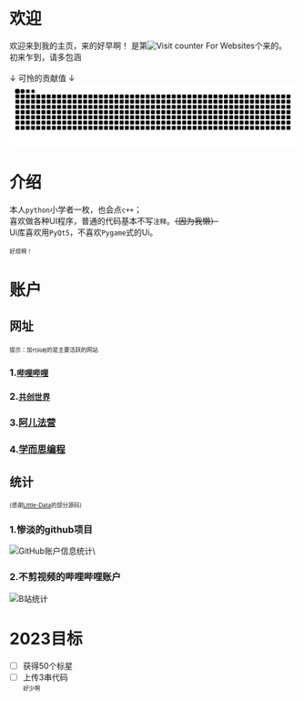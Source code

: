 # 欢迎
欢迎来到我的主页，来的好早啊！
是第<img src="https://hitwebcounter.com/counter/counter.php?page=8674372&style=0008&nbdigits=5&type=page&initCount=0" title="Counter Widget" Alt="Visit counter For Websites"   border="0" />个来的。\
初来乍到，请多包涵\
\
↓ 可怜的贡献值 ↓
<picture>
  <source media="(prefers-color-scheme: dark)" srcset="https://raw.githubusercontent.com/zhuo-yue-shi/zhuo-yue-shi/output/github-contribution-grid-snake-dark.svg">
  <source media="(prefers-color-scheme: light)" srcset="https://raw.githubusercontent.com/zhuo-yue-shi/zhuo-yue-shi/output/github-contribution-grid-snake.svg">
  <img alt="github contribution grid snake animation" src="https://raw.githubusercontent.com/zhuo-yue-shi/zhuo-yue-shi/output/github-contribution-grid-snake.svg">
</picture>

# 介绍
本人`python`小学者一枚，也会点`c++`；\
喜欢做各种UI程序，普通的代码基本不写`注释`。~~（因为我懒）~~\
Ui库喜欢用`PyQt5`，不喜欢`Pygame`式的Ui。

<font size = 0.5>好烦啊！</font>

# 账户
## 网址
<font size = 0.5>提示：加`代码框`的是主要活跃的网站</font>
### 1.[`哔哩哔哩`](https://space.bilibili.com/1150235508)
### 2.[`共创世界`](https://www.ccw.site/student/5e8fd7f5e2390a37cb9051e9)
### 3.[阿儿法营](https://aerfaying.com/Users/1253334)
### 4.[学而思编程](https://code.xueersi.com/space/18477113)
## 统计
<font size = 0.5>(感谢[Little-Data](https://github.com/Little-Data/)的部分源码)</font>
### 1.惨淡的github项目
![GitHub账户信息统计](https://github-stats.ubrong.com/api?username=zhuo-yue-shi&show_icons=true)\
### 2.不剪视频的哔哩哔哩账户
![B站统计](https://stats.justsong.cn/api/bilibili/?id=1150235508)

# 2023目标
+ [ ] 获得50个标星
+ [ ] 上传3串代码\
<font size = 0.5>好少啊</font>